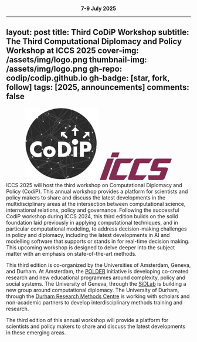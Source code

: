 <p style="text-align: center; font-weight: bold;">7-9 July 2025</p>

---
layout: post
title: Third CoDiP Workshop
subtitle: The Third Computational Diplomacy and Policy Workshop at ICCS 2025
cover-img: /assets/img/logo.png
thumbnail-img: /assets/img/logo.png
gh-repo: codip/codip.github.io
gh-badge: [star, fork, follow]
tags: [2025, announcements]
comments: false
---
<div style="text-align:center">
<img src="../assets/img/logo.png" width=200 >
<img src="../assets/img/iccs.png" width=200 >
</div>
ICCS 2025 will host the third workshop on Computational Diplomacy and Policy (CodiP). This annual workshop provides a platform for scientists and policy makers to share and discuss the latest developments in the multidisciplinary areas at the intersection between computational science, international relations, policy and governance. Following the successful CodiP workshop during ICCS 2024, this third edition builds on the solid foundation laid previously in applying computational techniques, and in particular computational modeling, to address decision-making challenges in policy and diplomacy, including the latest developments in AI and modelling software that supports or stands in for real-time decision making. This upcoming workshop is designed to delve deeper into the subject matter with an emphasis on state-of-the-art methods.

This third edition is co-organized by the Universities of Amsterdam, Geneva, and Durham. At Amsterdam, the [POLDER](polder.center) initiative is developing co-created research and new educational programmes around complexity, policy and social systems. The University of Geneva, through the [SiDLab](https://sidlab.ch) is building a new group around computational diplomacy. The University of Durham, through the [Durham Research Methods Centre](https://www.durham.ac.uk/research/institutes-and-centres/research-methods/) is working with scholars and non-academic partners to develop interdisciplinary methods training and research.

The third edition of this annual workshop will provide a platform for scientists and policy makers to share and discuss the latest developments in these emerging areas.          
